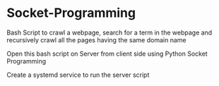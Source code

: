 # Socket-Programming

Bash Script to crawl a webpage, search for a term in the webpage and recursively crawl all the pages having the same domain name

Open this bash script on Server from client side using Python Socket Programming

Create a systemd service to run the server script

